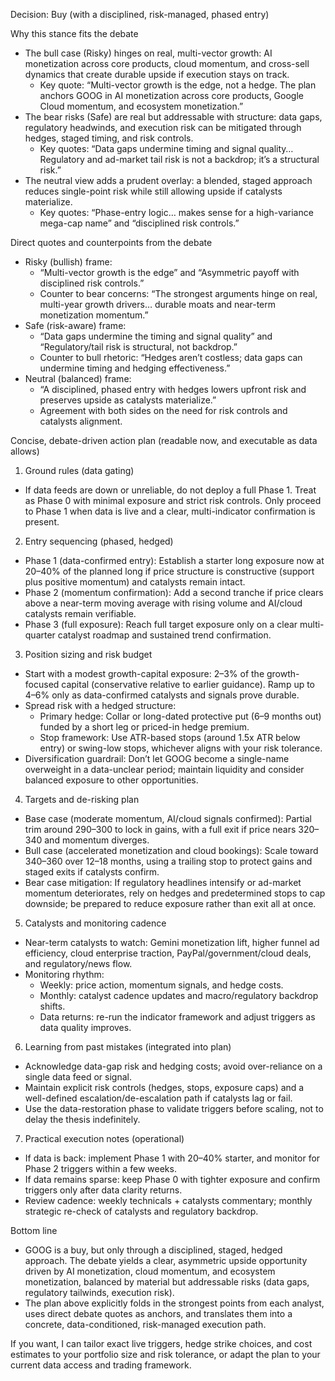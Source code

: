 Decision: Buy (with a disciplined, risk-managed, phased entry)

Why this stance fits the debate
- The bull case (Risky) hinges on real, multi-vector growth: AI monetization across core products, cloud momentum, and cross-sell dynamics that create durable upside if execution stays on track.
  - Key quote: “Multi-vector growth is the edge, not a hedge. The plan anchors GOOG in AI monetization across core products, Google Cloud momentum, and ecosystem monetization.”
- The bear risks (Safe) are real but addressable with structure: data gaps, regulatory headwinds, and execution risk can be mitigated through hedges, staged timing, and risk controls.
  - Key quotes: “Data gaps undermine timing and signal quality… Regulatory and ad-market tail risk is not a backdrop; it’s a structural risk.” 
- The neutral view adds a prudent overlay: a blended, staged approach reduces single-point risk while still allowing upside if catalysts materialize.
  - Key quotes: “Phase-entry logic… makes sense for a high-variance mega-cap name” and “disciplined risk controls.”

Direct quotes and counterpoints from the debate
- Risky (bullish) frame: 
  - “Multi-vector growth is the edge” and “Asymmetric payoff with disciplined risk controls.”
  - Counter to bear concerns: “The strongest arguments hinge on real, multi-year growth drivers… durable moats and near-term monetization momentum.”
- Safe (risk-aware) frame:
  - “Data gaps undermine the timing and signal quality” and “Regulatory/tail risk is structural, not backdrop.”
  - Counter to bull rhetoric: “Hedges aren’t costless; data gaps can undermine timing and hedging effectiveness.”
- Neutral (balanced) frame:
  - “A disciplined, phased entry with hedges lowers upfront risk and preserves upside as catalysts materialize.”
  - Agreement with both sides on the need for risk controls and catalysts alignment.

Concise, debate-driven action plan (readable now, and executable as data allows)
1) Ground rules (data gating)
- If data feeds are down or unreliable, do not deploy a full Phase 1. Treat as Phase 0 with minimal exposure and strict risk controls. Only proceed to Phase 1 when data is live and a clear, multi-indicator confirmation is present.

2) Entry sequencing (phased, hedged)
- Phase 1 (data-confirmed entry): Establish a starter long exposure now at 20–40% of the planned long if price structure is constructive (support plus positive momentum) and catalysts remain intact.
- Phase 2 (momentum confirmation): Add a second tranche if price clears above a near-term moving average with rising volume and AI/cloud catalysts remain verifiable.
- Phase 3 (full exposure): Reach full target exposure only on a clear multi-quarter catalyst roadmap and sustained trend confirmation.

3) Position sizing and risk budget
- Start with a modest growth-capital exposure: 2–3% of the growth-focused capital (conservative relative to earlier guidance). Ramp up to 4–6% only as data-confirmed catalysts and signals prove durable.
- Spread risk with a hedged structure:
  - Primary hedge: Collar or long-dated protective put (6–9 months out) funded by a short leg or priced-in hedge premium.
  - Stop framework: Use ATR-based stops (around 1.5x ATR below entry) or swing-low stops, whichever aligns with your risk tolerance.
- Diversification guardrail: Don’t let GOOG become a single-name overweight in a data-unclear period; maintain liquidity and consider balanced exposure to other opportunities.

4) Targets and de-risking plan
- Base case (moderate momentum, AI/cloud signals confirmed): Partial trim around 290–300 to lock in gains, with a full exit if price nears 320–340 and momentum diverges.
- Bull case (accelerated monetization and cloud bookings): Scale toward 340–360 over 12–18 months, using a trailing stop to protect gains and staged exits if catalysts confirm.
- Bear case mitigation: If regulatory headlines intensify or ad-market momentum deteriorates, rely on hedges and predetermined stops to cap downside; be prepared to reduce exposure rather than exit all at once.

5) Catalysts and monitoring cadence
- Near-term catalysts to watch: Gemini monetization lift, higher funnel ad efficiency, cloud enterprise traction, PayPal/government/cloud deals, and regulatory/news flow.
- Monitoring rhythm: 
  - Weekly: price action, momentum signals, and hedge costs.
  - Monthly: catalyst cadence updates and macro/regulatory backdrop shifts.
  - Data returns: re-run the indicator framework and adjust triggers as data quality improves.

6) Learning from past mistakes (integrated into plan)
- Acknowledge data-gap risk and hedging costs; avoid over-reliance on a single data feed or signal.
- Maintain explicit risk controls (hedges, stops, exposure caps) and a well-defined escalation/de-escalation path if catalysts lag or fail.
- Use the data-restoration phase to validate triggers before scaling, not to delay the thesis indefinitely.

7) Practical execution notes (operational)
- If data is back: implement Phase 1 with 20–40% starter, and monitor for Phase 2 triggers within a few weeks.
- If data remains sparse: keep Phase 0 with tighter exposure and confirm triggers only after data clarity returns.
- Review cadence: weekly technicals + catalysts commentary; monthly strategic re-check of catalysts and regulatory backdrop.

Bottom line
- GOOG is a buy, but only through a disciplined, staged, hedged approach. The debate yields a clear, asymmetric upside opportunity driven by AI monetization, cloud momentum, and ecosystem monetization, balanced by material but addressable risks (data gaps, regulatory tailwinds, execution risk).
- The plan above explicitly folds in the strongest points from each analyst, uses direct debate quotes as anchors, and translates them into a concrete, data-conditioned, risk-managed execution path.

If you want, I can tailor exact live triggers, hedge strike choices, and cost estimates to your portfolio size and risk tolerance, or adapt the plan to your current data access and trading framework.
